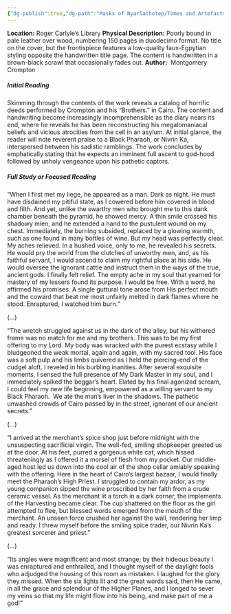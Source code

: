 ```yaml
---
{"dg-publish":true,"dg-path":"Masks of Nyarlathotep/Tomes and Artefacts/New York/Life as a God.md","permalink":"/masks-of-nyarlathotep/tomes-and-artefacts/new-york/life-as-a-god/","tags":["TTRPG/Games/MoN"]}
---
```


**Location:** Roger Carlyle’s Library
**Physical Description:** Poorly bound in pale leather over wood, numbering 150 pages in duodecimo format. No title on the cover, but the frontispiece features a low-quality faux-Egpytian styling opposite the handwritten title page. The content is handwritten in a brown-black scrawl that occasionally fades out.
**Author:**  Montgomery Crompton

##### Initial Reading 
Skimming through the contents of the work reveals a catalog of horrific deeds performed by Crompton and his “Brothers.” in Cairo. The content and handwriting become increasingly incomprehensible as the diary nears its end, where he reveals he has been reconstructing his megalomaniacal beliefs and vicious atrocities from the cell in an asylum. At initial glance, the reader will note reverent praise to a Black Pharaoh, or Nivrin Ka, interspersed between his sadistic ramblings. The work concludes by emphatically stating that he expects an imminent full ascent to god-hood followed by unholy vengeance upon his pathetic captors.

##### Full Study or Focused Reading
“When I first met my liege, he appeared as a man. Dark as night. He must have disdained my pitiful state, as I cowered before him covered in blood and filth. And yet, unlike the swarthy men who brought me to this dank chamber beneath the pyramid, he showed mercy. A thin smile crossed his shadowy mien, and he extended a hand to the pustulent wound on my chest. Immediately, the burning subsided, replaced by a glowing warmth, such as one found in many bottles of wine. But my head was perfectly clear. My aches relieved. In a hushed voice, only to me, he revealed his secrets. He would pry the world from the clutches of unworthy men, and, as his faithful servant, I would ascend to claim my rightful place at his side. He would oversee the ignorant cattle and instruct them in the ways of the true, ancient gods. I finally felt relief. The empty ache in my soul that yearned for mastery of my lessers found its purpose. I would be free. With a word, he affirmed his promises. A single guttural tone arose from His perfect mouth and the coward that beat me most unfairly melted in dark flames where he stood. Enraptured, I watched him burn.”

(…)

“The wretch struggled against us in the dark of the alley, but his withered frame was no match for me and my brothers. This was to be my first offering to my Lord. My body was wracked with the purest ecstasy while I bludgeoned the weak mortal, again and again, with my sacred tool. His face was a soft pulp and his limbs quivered as I held the piercing-end of the cudgel aloft. I reveled in his burbling inanities. After several exquisite moments, I sensed the full presence of My Dark Master in my soul, and I immediately spiked the beggar’s heart. Elated by his final agonized scream, I could feel my new life beginning, empowered as a willing servant to my Black Pharaoh.  We ate the man’s liver in the shadows. The pathetic unwashed crowds of Cairo passed by in the street, ignorant of our ancient secrets.”

(…)

“I arrived at the merchant’s spice shop just before midnight with the unsuspecting sacrificial virgin. The well-fed, smiling shopkeeper greeted us at the door. At his feet, purred a gorgeous white cat, which hissed threateningly as I offered it a morsel of flesh from my pocket. Our middle-aged host led us down into the cool air of the shop cellar amiably speaking with the offering. Here in the heart of Cairo’s largest bazaar, I would finally meet the Pharaoh’s High Priest. I struggled to contain my ardor, as my young companion sipped the wine proscribed by her faith from a crude ceramic vessel. As the merchant lit a torch in a dark corner, the implements of the Harvesting became clear. The cup shattered on the floor as the girl attempted to flee, but blessed words emerged from the mouth of the merchant. An unseen force crushed her against the wall, rendering her limp and ready. I threw myself before the smiling spice trader, our Nivrin Ka’s greatest sorcerer and priest.”

(…)

“Its angles were magnificent and most strange; by their hideous beauty I was enraptured and enthralled, and I thought myself of the daylight fools who adjudged the housing of this room as mistaken. I laughed for the glory they missed. When the six lights lit and the great words said, then He came, in all the grace and splendour of the Higher Planes, and I longed to sever my veins so that my life might flow into his being, and make part of me a god!”